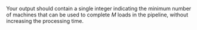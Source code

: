 Your output should contain a single integer indicating the minimum number of machines that can be used to complete *M* loads in the pipeline, without increasing the processing time.
